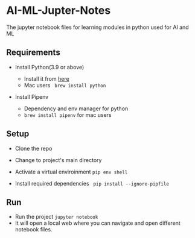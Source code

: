 # AI-ML-Jupter-Notes
The jupyter notebook files for learning modules in python used for AI and ML 

## Requirements

- Install Python(3.9 or above)
    - Install it from [here](https://www.python.org/downloads/)
    - Mac users ``` brew install python```
    
- Install Pipenv
    - Dependency and env manager for python
    - ``` brew install pipenv ``` for mac users


## Setup

- Clone the repo

- Change to project's main directory

- Activate a virtual enviroinment
    ```pip env shell```

- Install required dependencies
    ``` pip install --ignore-pipfile```

## Run
- Run the project
    ``` jupyter notebook ```
- It will open a local web where you can navigate and open different notebook files.